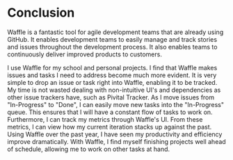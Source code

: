# Conclusion

Waffle is a fantastic tool for agile development teams that are already using GitHub. It enables development teams to easily manage and track stories and issues throughout the development process. It also enables teams to continuously deliver improved products to customers. 

I use Waffle for my school and personal projects. I find that Waffle makes issues and tasks I need to address become much more evident. It is very simple to drop an issue or task right into Waffle, enabling it to be tracked. My time is not wasted dealing with non-intuitive UI's and dependencies as other issue trackers have, such as Pivital Tracker. As I move issues from "In-Progress" to "Done", I can easily move new tasks into the "In-Progress" queue. This ensures that I will have a constant flow of tasks to work on. Furthermore, I can track my metrics through Waffle's UI. From these metrics, I can view how my current iteration stacks up against the past. Using Waffle over the past year, I have seen my productivity and efficiency improve dramatically. With Waffle, I find myself finishing projects well ahead of schedule, allowing me to work on other tasks at hand.